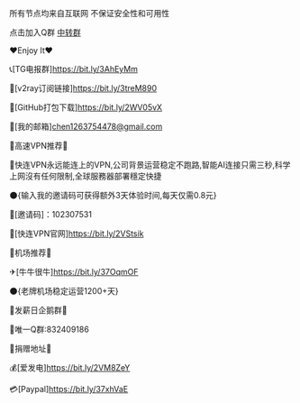 所有节点均来自互联网 不保证安全性和可用性

点击加入Q群
<a target="_blank" href="https://qm.qq.com/cgi-bin/qm/qr?k=XXCMvdv1HKBGkOniY77Oyun_BCCohYzO&jump_from=webapi">中转群</a>

♥Enjoy It♥ 


📞[TG电报群]https://bit.ly/3AhEyMm 

🔗[v2ray订阅链接]https://bit.ly/3treM890 

📄[GitHub打包下载]https://bit.ly/2WV05vX 

📧[我的邮箱]chen1263754478@gmail.com 

📢高速VPN推荐📢 


🏁快连VPN永远能连上的VPN,公司背景运营稳定不跑路,智能AI连接只需三秒,科学上网沒有任何限制,全球服務器部署穩定快捷 

🌑{输入我的邀请码可获得额外3天体验时间,每天仅需0.8元} 

🎎[邀请码]：102307531 

🎱[快连VPN官网]https://bit.ly/2VStsik 

📢机场推荐📢 


✈[牛牛很牛]https://bit.ly/37OqmOF 

🌑{老牌机场稳定运营1200+天}

📢发薪日企鹅群📢 


📡唯一Q群:832409186

📢捐赠地址📢 


💰[爱发电]https://bit.ly/2VM8ZeY 

💳[Paypal]https://bit.ly/37xhVaE

